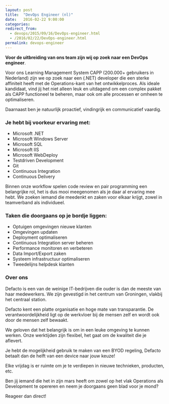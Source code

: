 ```yaml
---
layout: post
title:  "DevOps Engineer (nl)"
date:   2016-02-22 9:00:00
categories:
redirect_from:
  - devops/2015/09/16/DevOps-engineer.html
  - /2016/02/22/DevOps-engineer.html
permalink: devops-engineer
---
```

**Voor de uitbreiding van ons team zijn wij op zoek naar een DevOps engineer**.

Voor ons Learning Management System CAPP (200.000+ gebruikers in Nederland) zijn
we op zoek naar een (.NET) developer die een sterke affiniteit heeft met de
Operations-kant van het ontwikkelproces. Als ideale kandidaat, vind jij het
niet alleen leuk en uitdagend om een complex pakket als CAPP functioneel te
beheren, maar ook om alle processen er omheen te optimaliseren.

Daarnaast ben je natuurlijk proactief, vindingrijk en communicatief vaardig.

### Je hebt bij voorkeur ervaring met:

*   Microsoft .NET
*   Microsoft Windows Server
*   Microsoft SQL
*   Microsoft IIS
*   Microsoft WebDeploy
*   Testdriven Development
*   Git
*   Continuous Integration
*   Continuous Delivery

Binnen onze workflow spelen code review en pair programming een belangrijke rol,
het is dus mooi meegenomen als je daar al ervaring mee hebt. We zoeken iemand
die meedenkt en zaken voor elkaar krijgt, zowel in teamverband als individueel.

### Taken die doorgaans op je bordje liggen:

*   Optuigen omgevingen nieuwe klanten
*   Omgevingen updaten
*   Deployment optimaliseren
*   Continuous Integration server beheren
*   Performance monitoren en verbeteren
*   Data Import/Export zaken
*   Systeem infrastructuur optimaliseren
*   Tweedelijns helpdesk klanten


### Over ons

Defacto is een van de weinige IT-bedrijven die ouder is dan de meeste van haar
medewerkers. We zijn gevestigd in het centrum van Groningen, vlakbij het centraal
station.

Defacto kent een platte organisatie en hoge mate van transparantie. De
verantwoordelijkheid ligt op de werkvloer bij de mensen zelf en wordt ook door de
mensen zelf bewaakt.

We geloven dat het belangrijk is om in een leuke omgeving te kunnen werken.
Onze werktijden zijn flexibel, het gaat om de kwaliteit die je aflevert.

Je hebt de mogelijkheid gebruik te maken van een BYOD regeling, Defacto betaalt
dan de helft van een device naar jouw keuze!

Elke vrijdag is er ruimte om je te verdiepen in nieuwe technieken, producten, etc.

Ben jij iemand die het in zijn mars heeft om zowel op het vlak Operations als
Development te opereren en neem je doorgaans geen blad voor je mond?

Reageer dan direct!
